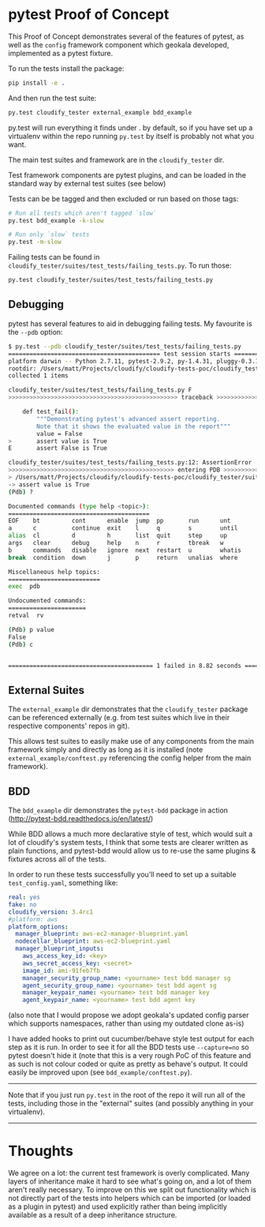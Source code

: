 # pytest Proof of Concept
This Proof of Concept demonstrates several of the features of pytest, as well as the `config` framework component which geokala developed, implemented as a pytest fixture.

To run the tests install the package:

```bash
pip install -e .
```

And then run the test suite:

```bash
py.test cloudify_tester external_example bdd_example
```

py.test will run everything it finds under . by default, so if you have set up a virtualenv within the repo running `py.test` by itself is probably not what you want.

The main test suites and framework are in the `cloudify_tester` dir.

Test framework components are pytest plugins, and can be loaded in the standard way by external test suites (see below)

Tests can be be tagged and then excluded or run based on those tags:

```bash
# Run all tests which aren't tagged `slow`
py.test bdd_example -k-slow

# Run only `slow` tests
py.test -m-slow
```

Failing tests can be found in `cloudify_tester/suites/test_tests/failing_tests.py`. To run those:

```bash
py.test cloudify_tester/suites/test_tests/failing_tests.py
```

## Debugging
pytest has several features to aid in debugging failing tests. My favourite is the `--pdb` option:

```bash
$ py.test --pdb cloudify_tester/suites/test_tests/failing_tests.py
=========================================== test session starts ============================================
platform darwin -- Python 2.7.11, pytest-2.9.2, py-1.4.31, pluggy-0.3.1
rootdir: /Users/matt/Projects/cloudify/cloudify-tests-poc/cloudify_tester, inifile: pytest.ini
collected 1 items

cloudify_tester/suites/test_tests/failing_tests.py F
>>>>>>>>>>>>>>>>>>>>>>>>>>>>>>>>>>>>>>>>>>>>>>>> traceback >>>>>>>>>>>>>>>>>>>>>>>>>>>>>>>>>>>>>>>>>>>>>>>>>

    def test_fail():
        """Demonstrating pytest's advanced assert reporting.
        Note that it shows the evaluated value in the report"""
        value = False
>       assert value is True
E       assert False is True

cloudify_tester/suites/test_tests/failing_tests.py:12: AssertionError
>>>>>>>>>>>>>>>>>>>>>>>>>>>>>>>>>>>>>>>>>>>>>>> entering PDB >>>>>>>>>>>>>>>>>>>>>>>>>>>>>>>>>>>>>>>>>>>>>>>
> /Users/matt/Projects/cloudify/cloudify-tests-poc/cloudify_tester/suites/test_tests/failing_tests.py(12)test_fail()
-> assert value is True
(Pdb) ?

Documented commands (type help <topic>):
========================================
EOF    bt         cont      enable  jump  pp       run      unt
a      c          continue  exit    l     q        s        until
alias  cl         d         h       list  quit     step     up
args   clear      debug     help    n     r        tbreak   w
b      commands   disable   ignore  next  restart  u        whatis
break  condition  down      j       p     return   unalias  where

Miscellaneous help topics:
==========================
exec  pdb

Undocumented commands:
======================
retval  rv

(Pdb) p value
False
(Pdb) c


========================================= 1 failed in 8.82 seconds =========================================
```

## External Suites
The `external_example` dir demonstrates that the `cloudify_tester` package can be referenced externally (e.g. from test suites which live in their respective components' repos in git).

This allows test suites to easily make use of any components from the main framework simply and directly as long as it is installed (note `external_example/conftest.py` referencing the config helper from the main framework).

## BDD
The `bdd_example` dir demonstrates the `pytest-bdd` package in action (http://pytest-bdd.readthedocs.io/en/latest/)

While BDD allows a much more declarative style of test, which would suit a lot of cloudify's system tests, I think that some tests are clearer written as plain functions, and pytest-bdd would allow us to re-use the same plugins & fixtures across all of the tests.

In order to run these tests successfully you'll need to set up a suitable `test_config.yaml`, something like:

```yaml
real: yes
fake: no
cloudify_version: 3.4rc1
#platform: aws
platform_options:
  manager_blueprint: aws-ec2-manager-blueprint.yaml
  nodecellar_blueprint: aws-ec2-blueprint.yaml
  manager_blueprint_inputs:
    aws_access_key_id: <key>
    aws_secret_access_key: <secret>
    image_id: ami-91feb7fb
    manager_security_group_name: <yourname> test bdd manager sg
    agent_security_group_name: <yourname> test bdd agent sg
    manager_keypair_name: <yourname> test bdd manager key
    agent_keypair_name: <yourname> test bdd agent key
```

(also note that I would propose we adopt geokala's updated config parser which supports namespaces, rather than using my outdated clone as-is)

I have added hooks to print out cucumber/behave style test output for each step as it is run. In order to see it for all the BDD tests use `--capture=no` so pytest doesn't hide it (note that this is a very rough PoC of this feature and as such is not colour coded or quite as pretty as behave's output. It could easily be improved upon (see `bdd_example/conftest.py`).

---

Note that if you just run `py.test` in the root of the repo it will run all of the tests, including those in the "external" suites (and possibly anything in your virtualenv).

---

# Thoughts

We agree on a lot: the current test framework is overly complicated. Many layers of inheritance make it hard to see what's going on, and a lot of them aren't really necessary.
To improve on this we split out functionality which is not directly part of the tests into helpers which can be imported (or loaded as a plugin in pytest) and used explicitly rather than being implicitly available as a result of a deep inheritance structure.
